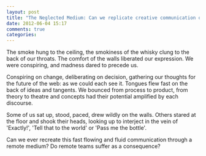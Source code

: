 ```yaml
---
layout: post
title: "The Neglected Medium: Can we replicate creative communication online?"
date: 2012-06-04 15:17
comments: true
categories: 
---
```

The smoke hung to the ceiling, the smokiness of the whisky clung to the back of our throats. The comfort of the walls liberated our expression. We were conspiring, and madness dared to precede us.

Conspiring on change, deliberating on decision, gathering our thoughts for the future of the web: as we could each see it. Tongues flew fast on the back of ideas and tangents. We bounced from process to product, from theory to theatre and concepts had their potential amplified by each discourse.

Some of us sat up, stood, paced, drew wildly on the walls. Others stared at the floor and shook their heads, looking up to interject in the vein of 'Exactly!', 'Tell that to the world' or 'Pass me the bottle'. 

Can we ever recreate this fast flowing and fluid communication through a remote medium? Do remote teams suffer as a consequence?